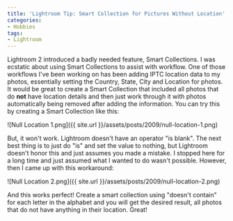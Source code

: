 ```yaml
---
title: 'Lightroom Tip: Smart Collection for Pictures Without Location'
categories:
- Hobbies
tags:
- Lightroom
---
```


Lightroom 2 introduced a badly needed feature, Smart Collections. I was ecstatic about using Smart Collections to assist with workflow. One of those workflows I've been working on has been adding IPTC location data to my photos, essentially setting the Country, State, City and Location for photos. It would be great to create a Smart Collection that included all photos that do **not** have location details and then just work through it with photos automatically being removed after adding the information. You can try this by creating a Smart Collection like this:

![Null Location 1.png]({{ site.url }}/assets/posts/2009/null-location-1.png)

But, it won't work. Lightroom doesn't have an operator "is blank". The next best thing is to just do "is" and set the value to nothing, but Lightroom doesn't honor this and just assumes you made a mistake. I stopped here for a long time and just assumed what I wanted to do wasn't possible. However, then I came up with this workaround:

![Null Location 2.png]({{ site.url }}/assets/posts/2009/null-location-2.png)

And this works perfect! Create a smart collection using "doesn't contain" for each letter in the alphabet and you will get the desired result, all photos that do not have anything in their location. Great!
